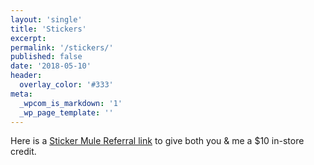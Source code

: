 ```yaml
---
layout: 'single'
title: 'Stickers'
excerpt:
permalink: '/stickers/'
published: false
date: '2018-05-10'
header:
  overlay_color: '#333'
meta:
  _wpcom_is_markdown: '1'
  _wp_page_template: ''
---
```

Here is a [Sticker Mule Referral link][Sticker Mule] to give both you & me a $10 in-store credit.

[Sticker Mule]: https://www.stickermule.com/unlock?ref_id=2571390701

